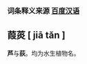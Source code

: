 ### 词条释义来源  [百度汉语]([https://hanyu.baidu.com/s?wd=%E9%B2%94&from=zici](https://hanyu.baidu.com/s?wd=鲔&from=zici))

## **葭菼**   		**[ jiā tǎn ]**

**芦**与**荻**。均为水生植物名。